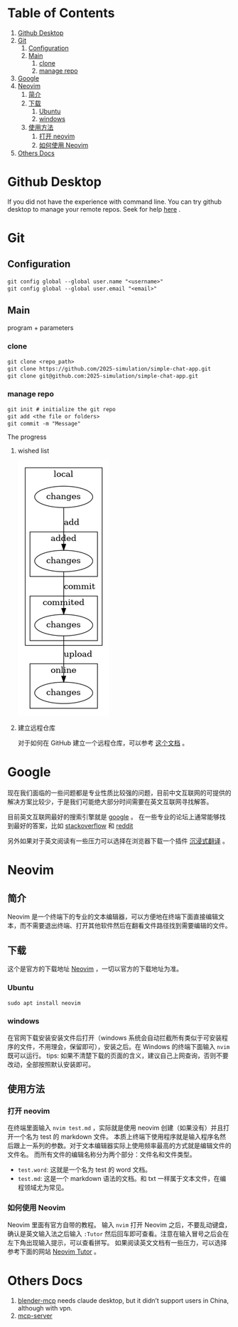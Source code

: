 
# Table of Contents

1.  [Github Desktop](#orgdae07f1)
2.  [Git](#org1ca5e5b)
    1.  [Configuration](#org13c5707)
    2.  [Main](#org93e4fd8)
        1.  [clone](#orgbaf782c)
        2.  [manage repo](#orga44a1c4)
3.  [Google](#org43c86a6)
4.  [Neovim](#org5c7ec33)
    1.  [简介](#orgea4a3e6)
    2.  [下载](#org032ca82)
        1.  [Ubuntu](#orge4f0b2f)
        2.  [windows](#org7fb0497)
    3.  [使用方法](#orgb4028da)
        1.  [打开 neovim](#org03b011e)
        2.  [如何使用 Neovim](#orgc2562a4)
5.  [Others Docs](#orge7249f1)


<a id="orgdae07f1"></a>

# Github Desktop

If you did not have the experience with command line. You can try github desktop to manage your remote repos.
Seek for help [here](https://www.bilibili.com/video/BV13W411U7HY/?spm_id_from=333.337.search-card.all.click&vd_source=c929e07d3af3e6861de93427e4190229) .


<a id="org1ca5e5b"></a>

# Git


<a id="org13c5707"></a>

## Configuration

    git config global --global user.name "<username>"
    git config global --global user.email "<email>"


<a id="org93e4fd8"></a>

## Main

program + parameters


<a id="orgbaf782c"></a>

### clone

    git clone <repo_path>
    git clone https://github.com/2025-simulation/simple-chat-app.git
    git clone git@github.com:2025-simulation/simple-chat-app.git


<a id="orga44a1c4"></a>

### manage repo

    git init # initialize the git repo
    git add <the file or folders>
    git commit -m "Message"

The progress

1.  wished list

    ![img](./images/git-local.png)

2.  建立远程仓库

    对于如何在 GitHub 建立一个远程仓库，可以参考 [这个文档](https://docs.github.com/zh/get-started/git-basics/managing-remote-repositories) 。


<a id="org43c86a6"></a>

# Google

现在我们面临的一些问题都是专业性质比较强的问题，目前中文互联网的可提供的解决方案比较少，于是我们可能绝大部分时间需要在英文互联网寻找解答。

目前英文互联网最好的搜索引擎就是 [google](https://google.com) 。
在一些专业的论坛上通常能够找到最好的答案，比如 [stackoverflow](https://stackoverflow.com/questions) 和 [reddit](https://www.reddit.com/)

另外如果对于英文阅读有一些压力可以选择在浏览器下载一个插件 [沉浸式翻译](https://immersivetranslate.com/) 。


<a id="org5c7ec33"></a>

# Neovim


<a id="orgea4a3e6"></a>

## 简介

Neovim 是一个终端下的专业的文本编辑器，可以方便地在终端下面直接编辑文本，而不需要退出终端、打开其他软件然后在翻看文件路径找到需要编辑的文件。


<a id="org032ca82"></a>

## 下载

这个是官方的下载地址 [Neovim](https://neovim.io) ，一切以官方的下载地址为准。


<a id="orge4f0b2f"></a>

### Ubuntu

    sudo apt install neovim


<a id="org7fb0497"></a>

### windows

在官网下载安装安装文件后打开（windows 系统会自动拦截所有类似于可安装程序的文件，不用理会，保留即可），安装之后。在 Windows 的终端下面输入 `nvim` 既可以运行。
tips: 如果不清楚下载的页面的含义，建议自己上网查询，否则不要改动，全部按照默认安装即可。


<a id="orgb4028da"></a>

## 使用方法


<a id="org03b011e"></a>

### 打开 neovim

在终端里面输入 `nvim test.md` ，实际就是使用 neovim 创建（如果没有）并且打开一个名为 test 的 markdown 文件。
本质上终端下使用程序就是输入程序名然后跟上一系列的参数。对于文本编辑器实际上使用频率最高的方式就是编辑文件的文件名。
而所有文件的编辑名称分为两个部分：文件名和文件类型。

-   `test.word`: 这就是一个名为 test 的 word 文档。
-   `test.md`: 这是一个 markdown 语法的文档。和 txt 一样属于文本文件，在编程领域尤为常见。


<a id="orgc2562a4"></a>

### 如何使用 Neovim

Neovim 里面有官方自带的教程。
输入 `nvim` 打开 Neovim 之后，不要乱动键盘，确认是英文输入法之后输入 `:Tutor` 然后回车即可查看。注意在输入冒号之后会在左下角出现输入提示，可以查看拼写。
如果阅读英文文档有一些压力，可以选择参考下面的网站 [Neovim Tutor](https://yianwillis.github.io/vimcdoc/doc/usr_toc.html) 。


<a id="orge7249f1"></a>

# Others Docs

1.  [blender-mcp](./docs/blender-mcp.md) needs claude desktop, but it didn&rsquo;t support users in China,
    although with vpn.
2.  [mcp-server](./docs/mcp-server.md)

